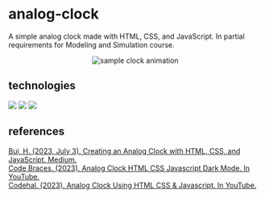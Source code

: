 # analog-clock
A simple analog clock made with HTML, CSS, and JavaScript. In partial requirements for Modeling and Simulation course.

<p align="center"><img src="https://i.imgur.com/5JTqWG6.gif" alt="sample clock animation" /></p>

## technologies
<p align="left">
<img src="https://img.shields.io/badge/HTML5-E34F26?style=for-the-badge&logo=html5&logoColor=white" />
<img src="https://img.shields.io/badge/CSS3-1572B6?style=for-the-badge&logo=css3&logoColor=white" />
<img src="https://img.shields.io/badge/JavaScript-F7DF1E?style=for-the-badge&logo=JavaScript&logoColor=333" />
</p>

## references
[Bui, H. (2023, July 3). Creating an Analog Clock with HTML, CSS, and JavaScript. Medium.](https://medium.com/@williamhuybui/creating-an-analog-clock-with-html-css-and-javascript-32a254da8a9e)<br />
[Code Braces. (2023). Analog Clock HTML CSS Javascript Dark Mode. In YouTube.](https://www.youtube.com/watch?v=NlAw_kd2608)<br />
[Codehal. (2023). Analog Clock Using HTML CSS & Javascript. In YouTube.](https://www.youtube.com/watch?v=KobDKSVcEEg)